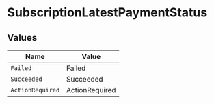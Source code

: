 # SubscriptionLatestPaymentStatus


## Values

| Name             | Value            |
| ---------------- | ---------------- |
| `Failed`         | Failed           |
| `Succeeded`      | Succeeded        |
| `ActionRequired` | ActionRequired   |